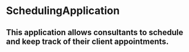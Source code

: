 # SchedulingApplication
## This application allows consultants to schedule and keep track of their client appointments. 
